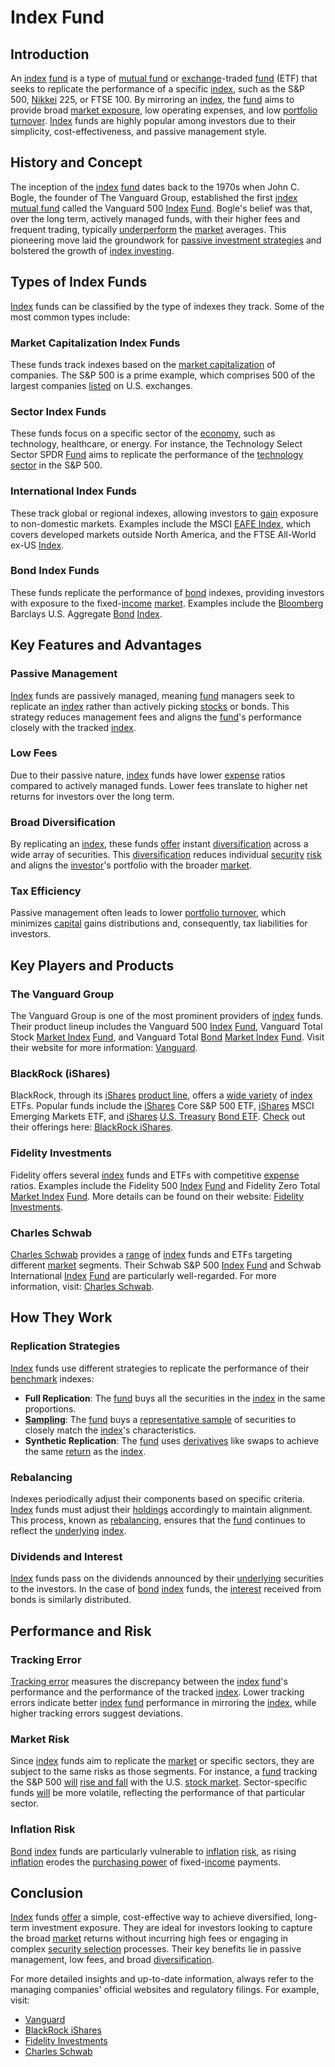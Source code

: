 # Index Fund

## Introduction
An [index](../i/index.md) [fund](../f/fund.md) is a type of [mutual fund](../m/mutual_fund.md) or [exchange](../e/exchange.md)-traded [fund](../f/fund.md) (ETF) that seeks to replicate the performance of a specific [index](../i/index.md), such as the S&P 500, [Nikkei](../n/nikkei.md) 225, or FTSE 100. By mirroring an [index](../i/index.md), the [fund](../f/fund.md) aims to provide broad [market exposure](../m/market_exposure.md), low operating expenses, and low [portfolio turnover](../p/portfolio_turnover.md). [Index](../i/index.md) funds are highly popular among investors due to their simplicity, cost-effectiveness, and passive management style.

## History and Concept
The inception of the [index](../i/index.md) [fund](../f/fund.md) dates back to the 1970s when John C. Bogle, the founder of The Vanguard Group, established the first [index](../i/index.md) [mutual fund](../m/mutual_fund.md) called the Vanguard 500 [Index](../i/index.md) [Fund](../f/fund.md). Bogle's belief was that, over the long term, actively managed funds, with their higher fees and frequent trading, typically [underperform](../u/underperform.md) the [market](../m/market.md) averages. This pioneering move laid the groundwork for [passive investment strategies](../p/passive_investment_strategies.md) and bolstered the growth of [index investing](../i/index_investing.md).

## Types of Index Funds
[Index](../i/index.md) funds can be classified by the type of indexes they track. Some of the most common types include:

### Market Capitalization Index Funds
These funds track indexes based on the [market capitalization](../m/market_capitalization.md) of companies. The S&P 500 is a prime example, which comprises 500 of the largest companies [listed](../l/listed.md) on U.S. exchanges.

### Sector Index Funds
These funds focus on a specific sector of the [economy](../e/economy.md), such as technology, healthcare, or energy. For instance, the Technology Select Sector SPDR [Fund](../f/fund.md) aims to replicate the performance of the [technology sector](../t/technology_sector.md) in the S&P 500.

### International Index Funds
These track global or regional indexes, allowing investors to [gain](../g/gain.md) exposure to non-domestic markets. Examples include the MSCI [EAFE Index](../e/eafe_index.md), which covers developed markets outside North America, and the FTSE All-World ex-US [Index](../i/index.md).

### Bond Index Funds
These funds replicate the performance of [bond](../b/bond.md) indexes, providing investors with exposure to the fixed-[income](../i/income.md) [market](../m/market.md). Examples include the [Bloomberg](../b/bloomberg.md) Barclays U.S. Aggregate [Bond](../b/bond.md) [Index](../i/index.md).

## Key Features and Advantages
### Passive Management
[Index](../i/index.md) funds are passively managed, meaning [fund](../f/fund.md) managers seek to replicate an [index](../i/index.md) rather than actively picking [stocks](../s/stock.md) or bonds. This strategy reduces management fees and aligns the [fund](../f/fund.md)'s performance closely with the tracked [index](../i/index.md).

### Low Fees
Due to their passive nature, [index](../i/index.md) funds have lower [expense](../e/expense.md) ratios compared to actively managed funds. Lower fees translate to higher net returns for investors over the long term.

### Broad Diversification
By replicating an [index](../i/index.md), these funds [offer](../o/offer.md) instant [diversification](../d/diversification.md) across a wide array of securities. This [diversification](../d/diversification.md) reduces individual [security](../s/security.md) [risk](../r/risk.md) and aligns the [investor](../i/investor.md)'s portfolio with the broader [market](../m/market.md).

### Tax Efficiency
Passive management often leads to lower [portfolio turnover](../p/portfolio_turnover.md), which minimizes [capital](../c/capital.md) gains distributions and, consequently, tax liabilities for investors.

## Key Players and Products
### The Vanguard Group
The Vanguard Group is one of the most prominent providers of [index](../i/index.md) funds. Their product lineup includes the Vanguard 500 [Index](../i/index.md) [Fund](../f/fund.md), Vanguard Total Stock [Market Index](../m/market_index.md) [Fund](../f/fund.md), and Vanguard Total [Bond](../b/bond.md) [Market Index](../m/market_index.md) [Fund](../f/fund.md). Visit their website for more information: [Vanguard](https://www.vanguard.com).

### BlackRock (iShares)
BlackRock, through its [iShares](../i/ishares.md) [product line](../p/product_line.md), offers a [wide variety](../w/wide_variety.md) of [index](../i/index.md) ETFs. Popular funds include the [iShares](../i/ishares.md) Core S&P 500 ETF, [iShares](../i/ishares.md) MSCI Emerging Markets ETF, and [iShares](../i/ishares.md) [U.S. Treasury](../u/u.s._treasury.md) [Bond ETF](../b/bond_etf.md). [Check](../c/check.md) out their offerings here: [BlackRock iShares](https://www.ishares.com).

### Fidelity Investments
Fidelity offers several [index](../i/index.md) funds and ETFs with competitive [expense](../e/expense.md) ratios. Examples include the Fidelity 500 [Index](../i/index.md) [Fund](../f/fund.md) and Fidelity Zero Total [Market Index](../m/market_index.md) [Fund](../f/fund.md). More details can be found on their website: [Fidelity Investments](https://www.fidelity.com).

### Charles Schwab
[Charles Schwab](../c/charles_schwab.md) provides a [range](../r/range.md) of [index](../i/index.md) funds and ETFs targeting different [market](../m/market.md) segments. Their Schwab S&P 500 [Index](../i/index.md) [Fund](../f/fund.md) and Schwab International [Index](../i/index.md) [Fund](../f/fund.md) are particularly well-regarded. For more information, visit: [Charles Schwab](https://www.schwab.com).

## How They Work
### Replication Strategies
[Index](../i/index.md) funds use different strategies to replicate the performance of their [benchmark](../b/benchmark.md) indexes:
- **Full Replication**: The [fund](../f/fund.md) buys all the securities in the [index](../i/index.md) in the same proportions.
- **[Sampling](../s/sampling.md)**: The [fund](../f/fund.md) buys a [representative sample](../r/representative_sample.md) of securities to closely match the [index](../i/index.md)'s characteristics.
- **Synthetic Replication**: The [fund](../f/fund.md) uses [derivatives](../d/derivatives.md) like swaps to achieve the same [return](../r/return.md) as the [index](../i/index.md).

### Rebalancing
Indexes periodically adjust their components based on specific criteria. [Index](../i/index.md) funds must adjust their [holdings](../h/holdings.md) accordingly to maintain alignment. This process, known as [rebalancing](../r/rebalancing.md), ensures that the [fund](../f/fund.md) continues to reflect the [underlying](../u/underlying.md) [index](../i/index.md).

### Dividends and Interest
[Index](../i/index.md) funds pass on the dividends announced by their [underlying](../u/underlying.md) securities to the investors. In the case of [bond](../b/bond.md) [index](../i/index.md) funds, the [interest](../i/interest.md) received from bonds is similarly distributed.

## Performance and Risk
### Tracking Error
[Tracking error](../t/tracking_error.md) measures the discrepancy between the [index](../i/index.md) [fund](../f/fund.md)'s performance and the performance of the tracked [index](../i/index.md). Lower tracking errors indicate better [index](../i/index.md) [fund](../f/fund.md) performance in mirroring the [index](../i/index.md), while higher tracking errors suggest deviations.

### Market Risk
Since [index](../i/index.md) funds aim to replicate the [market](../m/market.md) or specific sectors, they are subject to the same risks as those segments. For instance, a [fund](../f/fund.md) tracking the S&P 500 [will](../w/will.md) [rise and fall](../r/rise_fall.md) with the U.S. [stock market](../s/stock_market.md). Sector-specific funds [will](../w/will.md) be more volatile, reflecting the performance of that particular sector.

### Inflation Risk
[Bond](../b/bond.md) [index](../i/index.md) funds are particularly vulnerable to [inflation](../i/inflation.md) [risk](../r/risk.md), as rising [inflation](../i/inflation.md) erodes the [purchasing power](../p/purchasing_power.md) of fixed-[income](../i/income.md) payments.

## Conclusion
[Index](../i/index.md) funds [offer](../o/offer.md) a simple, cost-effective way to achieve diversified, long-term investment exposure. They are ideal for investors looking to capture the broad [market](../m/market.md) returns without incurring high fees or engaging in complex [security selection](../s/security_selection.md) processes. Their key benefits lie in passive management, low fees, and broad [diversification](../d/diversification.md).

For more detailed insights and up-to-date information, always refer to the managing companies' official websites and regulatory filings. For example, visit:
- [Vanguard](https://www.vanguard.com)
- [BlackRock iShares](https://www.ishares.com)
- [Fidelity Investments](https://www.fidelity.com)
- [Charles Schwab](https://www.schwab.com)